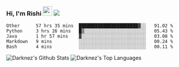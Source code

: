 ### Hi, I'm Rishi <img src="https://media.giphy.com/media/hvRJCLFzcasrR4ia7z/giphy.gif" width="25px" />  <img src="https://img.shields.io/badge/Data Scienctist-Python-blue?style=flat-square" />
<!--START_SECTION:waka-->
```text
Other      57 hrs 35 mins  ██████████████████████▓░░   91.02 % 
Python     3 hrs 26 mins   █▒░░░░░░░░░░░░░░░░░░░░░░░   05.43 % 
Java       1 hr 57 mins    ▓░░░░░░░░░░░░░░░░░░░░░░░░   03.08 % 
Markdown   9 mins          ░░░░░░░░░░░░░░░░░░░░░░░░░   00.24 % 
Bash       4 mins          ░░░░░░░░░░░░░░░░░░░░░░░░░   00.11 % 
```
<!--END_SECTION:waka-->
<img alt="Darknez's Github Stats" src="https://github-readme-stats.vercel.app/api?username=Darknez07&show_icons=true&count_private=true&theme=dark" />
<img alt="Darknez's Top Languages" src="https://github-readme-stats.vercel.app/api/top-langs/?username=Darknez07&langs_count=5&theme=tokyonight" />
